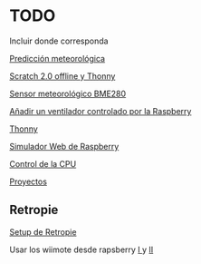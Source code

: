 # TODO


Incluir donde corresponda

[Predicción meteorológica](https://www.instructables.com/id/Weather-Forecast-Cloud/)

[Scratch 2.0 offline y Thonny](https://www.raspberrypi.org/blog/a-raspbian-desktop-update-with-some-new-programming-tools/)

[Sensor meteorológico BME280](https://github.com/rm-hull/bme280)

[Añadir un ventilador controlado por la Raspberry](https://hackernoon.com/how-to-control-a-fan-to-cool-the-cpu-of-your-raspberrypi-3313b6e7f92c)

[Thonny](https://www.raspberrypi.org/magpi/thonny/)

[Simulador Web de Raspberry](https://azure-samples.github.io/raspberry-pi-web-simulator/)

[Control de la CPU](https://geekytheory.com/obtener-datos-de-la-cpu-en-linux-de-8-formas-diferentes)

[Proyectos](https://es.pinterest.com/leboscalet/raspberry/?lp=true)

## Retropie

[Setup de Retropie](https://github.com/RetroPie/RetroPie-Setup)

Usar los wiimote desde rapsberry [I ](https://www.raspberrypi.org/forums/viewtopic.php?f=78&t=132340)
y
[II](https://www.raspberrypi.org/forums/viewtopic.php?f=78&t=131870)

